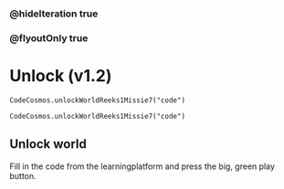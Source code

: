 ### @hideIteration true
### @flyoutOnly true
# Unlock (v1.2)
```blocks
CodeCosmos.unlockWorldReeks1Missie7("code")
```

```template
CodeCosmos.unlockWorldReeks1Missie7("code")
```

## Unlock world
Fill in the code from the learningplatform and press the big, green play button.